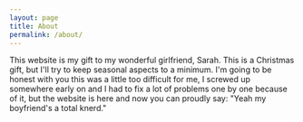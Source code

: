 ```yaml
---
layout: page
title: About
permalink: /about/
---
```


This website is my gift to my wonderful girlfriend, Sarah. This is a Christmas gift, but I'll try to keep seasonal aspects to a minimum. I'm going to be honest with you this was a little too difficult for me, I screwed up somewhere early on and I had to fix a lot of problems one by one because of it, but the website is here and now you can proudly say: "Yeah my boyfriend's a total knerd." 
